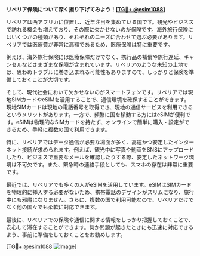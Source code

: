 **リベリア保険について深く掘り下げてみよう！[[TG💪+ @esim1088](https://t.me/s/esim1088)]**

リベリアは西アフリカに位置し、近年注目を集めている国です。観光やビジネスで訪れる機会も増えており、その際に欠かせないのが保険です。海外旅行保険にはいくつかの種類があり、それぞれのニーズに合わせて選ぶ必要があります。リベリアでは医療費が非常に高額であるため、医療保険は特に重要です。

例えば、海外旅行保険には医療保障だけでなく、携行品の補償や旅行遅延、キャンセルなどさまざまな保障が含まれています。リベリアのような未知の土地では、思わぬトラブルに巻き込まれる可能性もありますので、しっかりと保険を準備しておくことが大切です。

そして、現代社会において欠かせないのがスマートフォンです。リベリアでは現地SIMカードやeSIMを活用することで、通信環境を確保することができます。現地SIMカードは現地の電話番号を取得でき、現地の通信サービスを利用できるというメリットがあります。一方で、頻繁に国を移動する方にはeSIMが便利です。eSIMは物理的なSIMカードを持たず、オンラインで簡単に購入・設定ができるため、手軽に複数の国で利用できます。

特に、リベリアではデータ通信が必要な場面が多く、高速かつ安定したインターネット接続が求められます。例えば、観光中に写真や動画をSNSにアップロードしたり、ビジネスで重要なメールを確認したりする際、安定したネットワーク環境は不可欠です。また、緊急時の連絡手段としても、スマホの存在は非常に重要です。

最近では、リベリアでも多くの人がeSIMを活用しています。eSIMはSIMカードを物理的に挿入する必要がないため、携帯電話のデザインがスリムになり、旅行中にも邪魔になりません。さらに、複数の国で利用可能なので、リベリアだけでなく他の国々でも柔軟に対応できます。

最後に、リベリアでの保険や通信に関する情報をしっかり把握しておくことで、安心して滞在することができます。何か問題が起きたときにも迅速に対応できるよう、事前に準備をしておくことをお勧めします。

[[TG💪+ @esim1088](https://t.me/s/esim1088) ![Image](https://i.postimg.cc/Y0z9fWf4/image.png)]